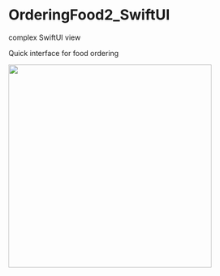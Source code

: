 # OrderingFood2_SwiftUI
complex SwiftUI view

Quick interface for food ordering

<img src="https://github.com/cmadrid19/OrderingFood2_SwiftUI/blob/main/view.gif" width="400">

